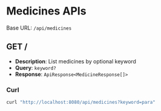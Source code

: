 # Medicines APIs

Base URL: `/api/medicines`

## GET /
- **Description**: List medicines by optional keyword
- **Query**: `keyword?`
- **Response**: `ApiResponse<MedicineResponse[]>`

### Curl
```bash
curl "http://localhost:8080/api/medicines?keyword=para"
```
